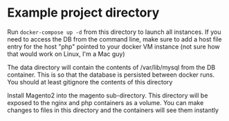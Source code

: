 # Example project directory

Run ```docker-compose up -d``` from this directory to launch all instances. If you need to access the DB 
from the command line, make sure to add a host file entry for the host "php" pointed to your docker VM 
instance (not sure how that would work on Linux, I'm a Mac guy)

The data directory will contain the contents of /var/lib/mysql from the DB container.  This is so that the
database is persisted between docker runs.  You should at least gitignore the contents of this directory

Install Magento2 into the magento sub-directory.  This directory will be exposed to the nginx and php 
containers as a volume.  You can make changes to files in this directory and the containers will see
them instantly
